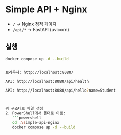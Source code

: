 # Simple API + Nginx

- `/` → Nginx 정적 페이지
- `/api/*` → FastAPI (uvicorn)

## 실행
```bash
docker compose up -d --build


브라우저: http://localhost:8080/

API: http://localhost:8080/api/health

API: http://localhost:8080/api/hello?name=Student



위 구조대로 파일 생성  
2. PowerShell에서 폴더로 이동:
   ```powershell
   cd .\simple-api-nginx
   docker compose up -d --build